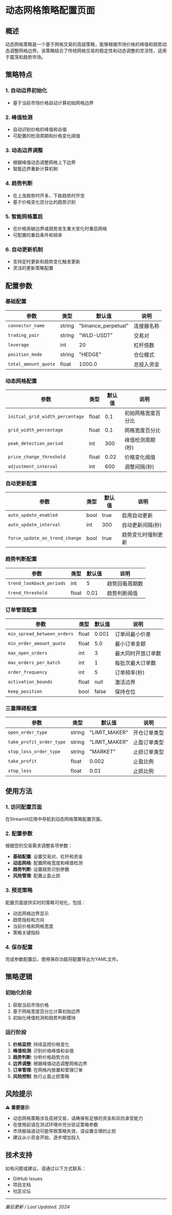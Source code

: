 # 动态网格策略配置页面

## 概述

动态网格策略是一个基于网格交易的高级策略，能够根据市场价格的峰值和趋势动态调整网格边界。该策略结合了传统网格交易的稳定性和动态调整的灵活性，适用于震荡和趋势市场。

## 策略特点

### 1. 自动边界初始化
- 基于当前市场价格自动计算初始网格边界

### 2. 峰值检测
- 自动识别价格的峰值和谷值
- 可配置的检测周期和价格变化阈值

### 3. 动态边界调整
- 根据峰值动态调整网格上下边界
- 智能边界重新计算机制

### 4. 趋势判断
- 在上涨趋势时开多，下跌趋势时开空
- 基于价格变化百分比的趋势识别

### 5. 智能网格重启
- 在价格突破边界或趋势发生重大变化时重启网格
- 可配置的重启条件和频率

### 6. 自动更新机制
- 支持定时更新和趋势变化触发更新
- 灵活的更新策略配置

## 配置参数

### 基础配置

| 参数 | 类型 | 默认值 | 说明 |
|------|------|--------|------|
| `connector_name` | string | "binance_perpetual" | 连接器名称 |
| `trading_pair` | string | "WLD-USDT" | 交易对 |
| `leverage` | int | 20 | 杠杆倍数 |
| `position_mode` | string | "HEDGE" | 仓位模式 |
| `total_amount_quote` | float | 1000.0 | 总投入资金 |

### 动态网格配置

| 参数 | 类型 | 默认值 | 说明 |
|------|------|--------|------|
| `initial_grid_width_percentage` | float | 0.1 | 初始网格宽度百分比 |
| `grid_width_percentage` | float | 0.1 | 网格宽度百分比 |
| `peak_detection_period` | int | 300 | 峰值检测周期(秒) |
| `price_change_threshold` | float | 0.02 | 价格变化阈值 |
| `adjustment_interval` | int | 600 | 调整间隔(秒) |

### 自动更新配置

| 参数 | 类型 | 默认值 | 说明 |
|------|------|--------|------|
| `auto_update_enabled` | bool | true | 启用自动更新 |
| `auto_update_interval` | int | 300 | 自动更新间隔(秒) |
| `force_update_on_trend_change` | bool | true | 趋势变化时强制更新 |

### 趋势判断配置

| 参数 | 类型 | 默认值 | 说明 |
|------|------|--------|------|
| `trend_lookback_periods` | int | 5 | 趋势回看周期数 |
| `trend_threshold` | float | 0.01 | 趋势判断阈值 |

### 订单管理配置

| 参数 | 类型 | 默认值 | 说明 |
|------|------|--------|------|
| `min_spread_between_orders` | float | 0.001 | 订单间最小价差 |
| `min_order_amount_quote` | float | 5.0 | 最小订单金额 |
| `max_open_orders` | int | 3 | 最大同时开放订单数 |
| `max_orders_per_batch` | int | 1 | 每批次最大订单数 |
| `order_frequency` | int | 5 | 订单频率(秒) |
| `activation_bounds` | float | null | 激活边界 |
| `keep_position` | bool | false | 保持仓位 |

### 三重障碍配置

| 参数 | 类型 | 默认值 | 说明 |
|------|------|--------|------|
| `open_order_type` | string | "LIMIT_MAKER" | 开仓订单类型 |
| `take_profit_order_type` | string | "LIMIT_MAKER" | 止盈订单类型 |
| `stop_loss_order_type` | string | "MARKET" | 止损订单类型 |
| `take_profit` | float | 0.002 | 止盈比例 |
| `stop_loss` | float | 0.01 | 止损比例 |

## 使用方法

### 1. 访问配置页面

在Streamlit应用中导航到动态网格策略配置页面。

### 2. 配置参数

根据您的交易需求调整各项参数：

- **基础配置**: 设置交易对、杠杆和资金
- **动态网格**: 配置网格宽度和峰值检测
- **趋势判断**: 设置趋势识别参数
- **风险管理**: 配置止盈止损

### 3. 预览策略

配置页面提供实时的策略可视化，包括：

- 动态网格边界显示
- 趋势指标和方向
- 当前价格和网格宽度
- 策略关键指标

### 4. 保存配置

完成参数配置后，使用保存功能将配置导出为YAML文件。

## 策略逻辑

### 初始化阶段

1. 获取当前市场价格
2. 基于网格宽度百分比计算初始边界
3. 初始化峰值检测和趋势判断模块

### 运行阶段

1. **价格监控**: 持续监控价格变化
2. **峰值检测**: 识别价格峰值和谷值
3. **趋势判断**: 分析价格趋势方向
4. **边界调整**: 根据峰值动态调整网格边界
5. **订单管理**: 在网格内放置和管理订单
6. **风险控制**: 执行止盈止损策略

## 风险提示

⚠️ **重要提示**:

- 动态网格策略涉及高频交易，请确保有足够的资金和风险承受能力
- 在使用前请在测试环境中充分验证策略参数
- 市场极端波动可能导致策略失效，请设置合理的止损
- 建议从小资金开始，逐步增加投入

## 技术支持

如有问题或建议，请通过以下方式联系：

- GitHub Issues
- 项目文档
- 社区论坛

---

*最后更新 / Last Updated: 2024*